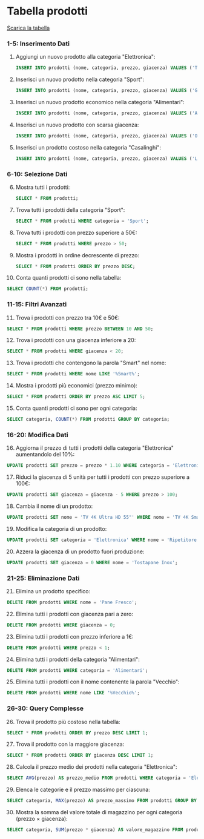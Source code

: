 # Tabella prodotti

[Scarica la tabella](../../09_data/prodotti.sql)

### **1-5: Inserimento Dati**  

1. Aggiungi un nuovo prodotto alla categoria "Elettronica":  

   ```sql
   INSERT INTO prodotti (nome, categoria, prezzo, giacenza) VALUES ('Tablet Android 10"', 'Elettronica', 249.99, 25);
   ```

2. Inserisci un nuovo prodotto nella categoria "Sport":  

   ```sql
   INSERT INTO prodotti (nome, categoria, prezzo, giacenza) VALUES ('Guantoni da Boxe', 'Sport', 39.99, 30);
   ```

3. Inserisci un nuovo prodotto economico nella categoria "Alimentari":  

   ```sql
   INSERT INTO prodotti (nome, categoria, prezzo, giacenza) VALUES ('Acqua Naturale 1.5L', 'Alimentari', 0.49, 200);
   ```

4. Inserisci un nuovo prodotto con scarsa giacenza:  

   ```sql
   INSERT INTO prodotti (nome, categoria, prezzo, giacenza) VALUES ('Orologio da Polso Elegante', 'Elettronica', 199.99, 5);
   ```

5. Inserisci un prodotto costoso nella categoria "Casalinghi":  

   ```sql
   INSERT INTO prodotti (nome, categoria, prezzo, giacenza) VALUES ('Lavastoviglie Smart', 'Casalinghi', 699.99, 8);
   ```

### **6-10: Selezione Dati**  

6. Mostra tutti i prodotti:  

   ```sql
   SELECT * FROM prodotti;
   ```

7. Trova tutti i prodotti della categoria "Sport":  

   ```sql
   SELECT * FROM prodotti WHERE categoria = 'Sport';
   ```

8. Trova tutti i prodotti con prezzo superiore a 50€:  

   ```sql
   SELECT * FROM prodotti WHERE prezzo > 50;
   ```

9. Mostra i prodotti in ordine decrescente di prezzo:  

   ```sql
   SELECT * FROM prodotti ORDER BY prezzo DESC;
   ```

10. Conta quanti prodotti ci sono nella tabella:  

   ```sql
   SELECT COUNT(*) FROM prodotti;
   ```

### **11-15: Filtri Avanzati**  

11. Trova i prodotti con prezzo tra 10€ e 50€:  

   ```sql
   SELECT * FROM prodotti WHERE prezzo BETWEEN 10 AND 50;
   ```

12. Trova i prodotti con una giacenza inferiore a 20:  

   ```sql
   SELECT * FROM prodotti WHERE giacenza < 20;
   ```

13. Trova i prodotti che contengono la parola "Smart" nel nome:  

   ```sql
   SELECT * FROM prodotti WHERE nome LIKE '%Smart%';
   ```

14. Mostra i prodotti più economici (prezzo minimo):  

   ```sql
   SELECT * FROM prodotti ORDER BY prezzo ASC LIMIT 5;
   ```

15. Conta quanti prodotti ci sono per ogni categoria:  

   ```sql
   SELECT categoria, COUNT(*) FROM prodotti GROUP BY categoria;
   ```

### **16-20: Modifica Dati**  

16. Aggiorna il prezzo di tutti i prodotti della categoria "Elettronica" aumentandolo del 10%:  

   ```sql
   UPDATE prodotti SET prezzo = prezzo * 1.10 WHERE categoria = 'Elettronica';
   ```

17. Riduci la giacenza di 5 unità per tutti i prodotti con prezzo superiore a 100€:  

   ```sql
   UPDATE prodotti SET giacenza = giacenza - 5 WHERE prezzo > 100;
   ```

18. Cambia il nome di un prodotto:  

   ```sql
   UPDATE prodotti SET nome = 'TV 4K Ultra HD 55"' WHERE nome = 'TV 4K Smart 55"';
   ```

19. Modifica la categoria di un prodotto:  

   ```sql
   UPDATE prodotti SET categoria = 'Elettronica' WHERE nome = 'Ripetitore Wi-Fi';
   ```

20. Azzera la giacenza di un prodotto fuori produzione:  

   ```sql
   UPDATE prodotti SET giacenza = 0 WHERE nome = 'Tostapane Inox';
   ```

### **21-25: Eliminazione Dati**  

21. Elimina un prodotto specifico:  

   ```sql
   DELETE FROM prodotti WHERE nome = 'Pane Fresco';
   ```

22. Elimina tutti i prodotti con giacenza pari a zero:  

   ```sql
   DELETE FROM prodotti WHERE giacenza = 0;
   ```

23. Elimina tutti i prodotti con prezzo inferiore a 1€:  

   ```sql
   DELETE FROM prodotti WHERE prezzo < 1;
   ```

24. Elimina tutti i prodotti della categoria "Alimentari":  

   ```sql
   DELETE FROM prodotti WHERE categoria = 'Alimentari';
   ```

25. Elimina tutti i prodotti con il nome contenente la parola "Vecchio":  

   ```sql
   DELETE FROM prodotti WHERE nome LIKE '%Vecchio%';
   ```

### **26-30: Query Complesse**  

26. Trova il prodotto più costoso nella tabella:  

   ```sql
   SELECT * FROM prodotti ORDER BY prezzo DESC LIMIT 1;
   ```

27. Trova il prodotto con la maggiore giacenza:  

   ```sql
   SELECT * FROM prodotti ORDER BY giacenza DESC LIMIT 1;
   ```

28. Calcola il prezzo medio dei prodotti nella categoria "Elettronica":  

   ```sql
   SELECT AVG(prezzo) AS prezzo_medio FROM prodotti WHERE categoria = 'Elettronica';
   ```

29. Elenca le categorie e il prezzo massimo per ciascuna:  

   ```sql
   SELECT categoria, MAX(prezzo) AS prezzo_massimo FROM prodotti GROUP BY categoria;
   ```

30. Mostra la somma del valore totale di magazzino per ogni categoria (prezzo × giacenza):  

   ```sql
   SELECT categoria, SUM(prezzo * giacenza) AS valore_magazzino FROM prodotti GROUP BY categoria;
   ```

